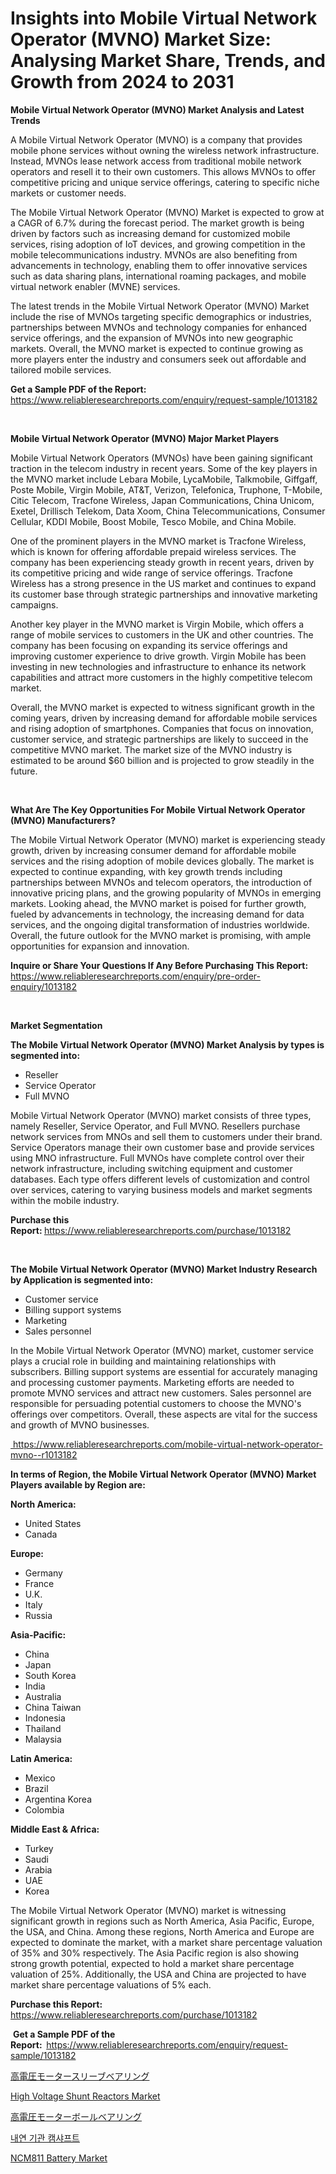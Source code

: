 <p><h1>Insights into Mobile Virtual Network Operator (MVNO) Market Size: Analysing Market Share, Trends, and Growth from 2024 to 2031</h1></p><p><strong>Mobile Virtual Network Operator (MVNO) Market Analysis and Latest Trends</strong></p>
<p><p>A Mobile Virtual Network Operator (MVNO) is a company that provides mobile phone services without owning the wireless network infrastructure. Instead, MVNOs lease network access from traditional mobile network operators and resell it to their own customers. This allows MVNOs to offer competitive pricing and unique service offerings, catering to specific niche markets or customer needs.</p><p>The Mobile Virtual Network Operator (MVNO) Market is expected to grow at a CAGR of 6.7% during the forecast period. The market growth is being driven by factors such as increasing demand for customized mobile services, rising adoption of IoT devices, and growing competition in the mobile telecommunications industry. MVNOs are also benefiting from advancements in technology, enabling them to offer innovative services such as data sharing plans, international roaming packages, and mobile virtual network enabler (MVNE) services.</p><p>The latest trends in the Mobile Virtual Network Operator (MVNO) Market include the rise of MVNOs targeting specific demographics or industries, partnerships between MVNOs and technology companies for enhanced service offerings, and the expansion of MVNOs into new geographic markets. Overall, the MVNO market is expected to continue growing as more players enter the industry and consumers seek out affordable and tailored mobile services.</p></p>
<p><strong>Get a Sample PDF of the Report:&nbsp;</strong> <a href="https://www.reliableresearchreports.com/enquiry/request-sample/1013182">https://www.reliableresearchreports.com/enquiry/request-sample/1013182</a></p>
<p>&nbsp;</p>
<p><strong>Mobile Virtual Network Operator (MVNO) Major Market Players</strong></p>
<p><p>Mobile Virtual Network Operators (MVNOs) have been gaining significant traction in the telecom industry in recent years. Some of the key players in the MVNO market include Lebara Mobile, LycaMobile, Talkmobile, Giffgaff, Poste Mobile, Virgin Mobile, AT&T, Verizon, Telefonica, Truphone, T-Mobile, Citic Telecom, Tracfone Wireless, Japan Communications, China Unicom, Exetel, Drillisch Telekom, Data Xoom, China Telecommunications, Consumer Cellular, KDDI Mobile, Boost Mobile, Tesco Mobile, and China Mobile.</p><p>One of the prominent players in the MVNO market is Tracfone Wireless, which is known for offering affordable prepaid wireless services. The company has been experiencing steady growth in recent years, driven by its competitive pricing and wide range of service offerings. Tracfone Wireless has a strong presence in the US market and continues to expand its customer base through strategic partnerships and innovative marketing campaigns.</p><p>Another key player in the MVNO market is Virgin Mobile, which offers a range of mobile services to customers in the UK and other countries. The company has been focusing on expanding its service offerings and improving customer experience to drive growth. Virgin Mobile has been investing in new technologies and infrastructure to enhance its network capabilities and attract more customers in the highly competitive telecom market.</p><p>Overall, the MVNO market is expected to witness significant growth in the coming years, driven by increasing demand for affordable mobile services and rising adoption of smartphones. Companies that focus on innovation, customer service, and strategic partnerships are likely to succeed in the competitive MVNO market. The market size of the MVNO industry is estimated to be around $60 billion and is projected to grow steadily in the future.</p></p>
<p>&nbsp;</p>
<p><strong>What Are The Key Opportunities For Mobile Virtual Network Operator (MVNO) Manufacturers?</strong></p>
<p><p>The Mobile Virtual Network Operator (MVNO) market is experiencing steady growth, driven by increasing consumer demand for affordable mobile services and the rising adoption of mobile devices globally. The market is expected to continue expanding, with key growth trends including partnerships between MVNOs and telecom operators, the introduction of innovative pricing plans, and the growing popularity of MVNOs in emerging markets. Looking ahead, the MVNO market is poised for further growth, fueled by advancements in technology, the increasing demand for data services, and the ongoing digital transformation of industries worldwide. Overall, the future outlook for the MVNO market is promising, with ample opportunities for expansion and innovation.</p></p>
<p><strong>Inquire or Share Your Questions If Any Before Purchasing This Report:</strong> <a href="https://www.reliableresearchreports.com/enquiry/pre-order-enquiry/1013182">https://www.reliableresearchreports.com/enquiry/pre-order-enquiry/1013182</a></p>
<p>&nbsp;</p>
<p><strong>Market Segmentation</strong></p>
<p><strong>The Mobile Virtual Network Operator (MVNO) Market Analysis by types is segmented into:</strong></p>
<p><ul><li>Reseller</li><li>Service Operator</li><li>Full MVNO</li></ul></p>
<p><p>Mobile Virtual Network Operator (MVNO) market consists of three types, namely Reseller, Service Operator, and Full MVNO. Resellers purchase network services from MNOs and sell them to customers under their brand. Service Operators manage their own customer base and provide services using MNO infrastructure. Full MVNOs have complete control over their network infrastructure, including switching equipment and customer databases. Each type offers different levels of customization and control over services, catering to varying business models and market segments within the mobile industry.</p></p>
<p><strong>Purchase this Report:&nbsp;</strong><a href="https://www.reliableresearchreports.com/purchase/1013182">https://www.reliableresearchreports.com/purchase/1013182</a></p>
<p>&nbsp;</p>
<p><strong>The Mobile Virtual Network Operator (MVNO) Market Industry Research by Application is segmented into:</strong></p>
<p><ul><li>Customer service</li><li>Billing support systems</li><li>Marketing</li><li>Sales personnel</li></ul></p>
<p><p>In the Mobile Virtual Network Operator (MVNO) market, customer service plays a crucial role in building and maintaining relationships with subscribers. Billing support systems are essential for accurately managing and processing customer payments. Marketing efforts are needed to promote MVNO services and attract new customers. Sales personnel are responsible for persuading potential customers to choose the MVNO's offerings over competitors. Overall, these aspects are vital for the success and growth of MVNO businesses.</p></p>
<p><a href="https://www.reliableresearchreports.com/mobile-virtual-network-operator-mvno--r1013182">&nbsp;https://www.reliableresearchreports.com/mobile-virtual-network-operator-mvno--r1013182</a></p>
<p><strong>In terms of Region, the Mobile Virtual Network Operator (MVNO) Market Players available by Region are:</strong></p>
<p>
    <p> <strong> North America: </strong>
        <ul>
            <li>United States</li>
            <li>Canada</li>
        </ul>
        </p> 
    <p> <strong> Europe: </strong>
        <ul>
            <li>Germany</li>
            <li>France</li>
            <li>U.K.</li>
            <li>Italy</li>
            <li>Russia</li>
        </ul>
        </p> 
    <p> <strong> Asia-Pacific: </strong>
        <ul>
            <li>China</li>
            <li>Japan</li>
            <li>South Korea</li>
            <li>India</li>
            <li>Australia</li>
            <li>China Taiwan</li>
            <li>Indonesia</li>
            <li>Thailand</li>
            <li>Malaysia</li>
        </ul>
        </p> 
    <p> <strong> Latin America: </strong>
        <ul>
            <li>Mexico</li>
            <li>Brazil</li>
            <li>Argentina Korea</li>
            <li>Colombia</li>
        </ul>
        </p> 
    <p> <strong> Middle East & Africa: </strong>
        <ul>
            <li>Turkey</li>
            <li>Saudi</li>
            <li>Arabia</li>
            <li>UAE</li>
            <li>Korea</li>
        </ul>
    </p>
    </p>
<p><p>The Mobile Virtual Network Operator (MVNO) market is witnessing significant growth in regions such as North America, Asia Pacific, Europe, the USA, and China. Among these regions, North America and Europe are expected to dominate the market, with a market share percentage valuation of 35% and 30% respectively. The Asia Pacific region is also showing strong growth potential, expected to hold a market share percentage valuation of 25%. Additionally, the USA and China are projected to have market share percentage valuations of 5% each.</p></p>
<p><strong>Purchase this Report: </strong><a href="https://www.reliableresearchreports.com/purchase/1013182">https://www.reliableresearchreports.com/purchase/1013182</a></p>
<p>&nbsp;<strong>Get a Sample PDF of the Report:&nbsp;&nbsp;</strong><a href="https://www.reliableresearchreports.com/enquiry/request-sample/1013182">https://www.reliableresearchreports.com/enquiry/request-sample/1013182</a></p>
<p><strong></strong></p>
<p><p><a href="https://github.com/ddwcuskozol07187/Market-Research-Report-List-2/blob/main/2223236151855.md">高電圧モータースリーブベアリング</a></p><p><a href="https://github.com/wrwgzwbr35/Market-Research-Report-List-1/blob/main/high-voltage-shunt-reactors-market.md">High Voltage Shunt Reactors Market</a></p><p><a href="https://github.com/marbadji/Market-Research-Report-List-2/blob/main/9156233151856.md">高電圧モーターボールベアリング</a></p><p><a href="https://github.com/TimmyMann6767/Market-Research-Report-List-2/blob/main/7535941161763.md">내연 기관 캠샤프트</a></p><p><a href="https://github.com/mdhefjumiah/Market-Research-Report-List-1/blob/main/ncm811-battery-market.md">NCM811 Battery Market</a></p></p>